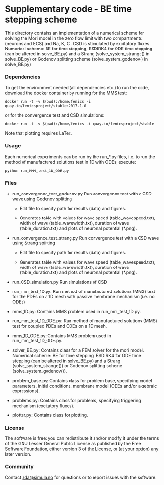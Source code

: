 # Supplementary code - BE time stepping scheme #

This directory contains an implementation of a numerical scheme for solving the
Mori model in the zero flow limit with two compartments (neurons and ECS) and
Na, K, Cl. CSD is stimulated by excitatory fluxes. Numerical scheme: BE for
time stepping, ESDIRK4 for ODE time stepping (can be altered in solve_BE.py)
and a Strang (solve_system_strange() in solve_BE.py) or Godenov splitting
scheme (solve_system_godenov() in solve_BE.py)

### Dependencies ###

To get the environment needed (all dependencies etc.) to run the code, download
the docker container by running for the MMS test:

    docker run -t -v $(pwd):/home/fenics -i quay.io/fenicsproject/stable:2017.1.0

or for the convergence test and CSD simulations:

    docker run -t -v $(pwd):/home/fenics -i quay.io/fenicsproject/stable

Note that plotting requires LaTex.

### Usage ###

Each numerical experiments can be run by the run_*.py files, i.e. to run the
method of manufactured solutions test in 1D with ODEs, execute:

    python run_MMM_test_1D_ODE.py

### Files ###

* run_convergence_test_godunov.py
    Run convergence test with a CSD wave using Godenov splitting

    - Edit file to specify path for results (data) and figures.

    - Generates table with values for wave speed (table_wavespeed.txt), width
        of wave (table_wavewidth.txt), duration of wave (table_duration.txt) and
        plots of neuronal potential (*.png).

* run_convergence_test_strang.py
    Run convergence test with a CSD wave using Strang splitting

    - Edit file to specify path for results (data) and figures.

    - Generates table with values for wave speed (table_wavespeed.txt), width
        of wave (table_wavewidth.txt), duration of wave (table_duration.txt) and
        plots of neuronal potential (*.png).

* run_CSD_simulation.py
    Run simulations of CSD

* run_mm_test_1D.py:
    Run method of manufactured solutions (MMS) test for the PDEs on a 1D mesh
    with passive membrane mechanism (i.e. no ODEs)

* mms_1D.py:
    Contains MMS problem used in run_mm_test_1D.py.

* run_mm_test_1D_ODE.py:
    Run method of manufactured solutions (MMS) test for coupled PDEs and ODEs
    on a 1D mesh.

* mms_1D_ODE.py:
    Contains MMS problem used in run_mm_test_1D_ODE.py.

* solver_BE.py:
    Contains class for a FEM solver for the mori model.  Numerical scheme: BE
    for time stepping, ESDIRK4 for ODE time stepping (can be altered in
    solve_BE.py) and a Strang (solve_system_strange()) or Godenov
    splitting scheme (solve_system_godenov()).

* problem_base.py:
    Contains class for problem base, specifying model parameters, initial
    conditions, membrane model (ODEs and/or algebraic expressions).

* problems.py:
    Contains class for problems, specifying triggering mechanism (excitatory
    fluxes).

* plotter.py:
    Contains class for plotting.

### License ###

The software is free: you can redistribute it and/or modify it under the terms
of the GNU Lesser General Public License as published by the Free Software
Foundation, either version 3 of the License, or (at your option) any later
version.

### Community ###

Contact ada@simula.no for questions or to report issues with the software.

